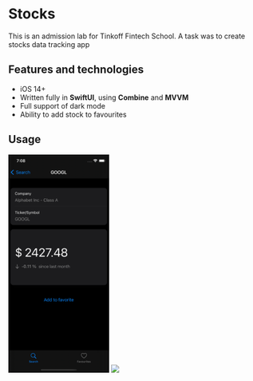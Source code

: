 # Stocks

This is an admission lab for Tinkoff Fintech School. A task was to create stocks data tracking app


## Features and technologies
- iOS 14+
- Written fully in <b>SwiftUI</b>, using <b>Combine</b> and <b>MVVM</b>
- Full support of dark mode
- Ability to add stock to favourites

## Usage

<span>
<img src="./media/img1.png" width="40%" />
<img src="./media/gif1.gif" width="40%" />
</span>